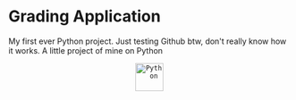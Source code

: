 # Grading Application

My first ever Python project. Just testing Github btw, don't really know how it works.
A little project of mine on Python

<div align="center"> 	<code><img width="50" src="https://raw.githubusercontent.com/marwin1991/profile-technology-icons/refs/heads/main/icons/python.png" alt="Python" title="Python"/></code> </div>

